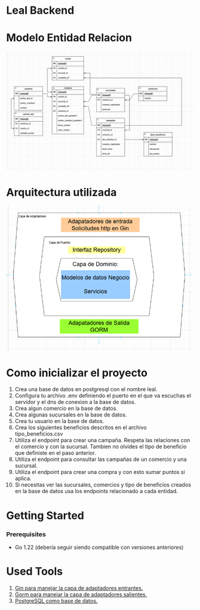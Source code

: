 # Leal Backend

# Modelo Entidad Relacion
![Texto alternativo](images/MER.PNG  "MER")

# Arquitectura utilizada
![Texto alternativo](images/Arquitectura.PNG  "Arquitectura hexagonal♥")

# Como inicializar el proyecto
1. Crea una base de datos en postgresql con el nombre leal.
2. Configura tu archivo .env definiendo el puerto en el que va escuchas el servidor y el dns de conexion a la base de datos.
3. Crea algun comercio en la base de datos.
4. Crea algunas sucursales en la base de datos.
5. Crea tu usuario en la base de datos.
6. Crea los siguientes beneficios descritos en el archivo tipo_beneficios.csv
7. Utiliza el endpoint para crear una campaña. Respeta las relaciones con el comercio y con la sucursal. Tambien no olvides el tipo de beneficio que definiste en el paso anterior.
8. Utiliza el endpoint para consultar las campañas de un comercio y una sucursal.
9. Utiliza el endpoint para crear una compra y con esto sumar puntos si aplica.
10. Si necesitas ver las sucursales, comercios y tipo de beneficios creados en la base de datos usa los endpoints relacionado a cada entidad.

# Getting Started
### Prerequisites
- Go 1.22 (debería seguir siendo compatible con versiones anteriores)

# Used Tools
1. <a HREF="https://github.com/gin-gonic/gin">Gin para manejar la capa de adaptadores entrantes. </a>
2. <a HREF="https://gorm.io/index.html"> Gorm para manejar la capa de adaptadores salientes. </a>
3. <a HREF="https://gorm.io/docs/connecting_to_the_database.html#PostgreSQL"> PostgreSQL como base de datos. </a>
